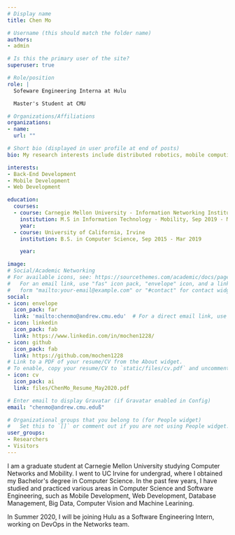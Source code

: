 ```yaml
---
# Display name
title: Chen Mo

# Username (this should match the folder name)
authors:
- admin

# Is this the primary user of the site?
superuser: true

# Role/position
role: |
  Sofeware Engineering Interna at Hulu

  Master's Student at CMU

# Organizations/Affiliations
organizations:
- name:
  url: ""

# Short bio (displayed in user profile at end of posts)
bio: My research interests include distributed robotics, mobile computing and programmable matter.

interests:
- Back-End Development
- Mobile Development
- Web Development

education:
  courses:
  - course: Carnegie Mellon University - Information Networking Institute
    institution: M.S in Information Technology - Mobility, Sep 2019 - May 2021
    year:
  - course: University of California, Irvine 
    institution: B.S. in Computer Science, Sep 2015 - Mar 2019

    year:

image:
# Social/Academic Networking
# For available icons, see: https://sourcethemes.com/academic/docs/page-builder/#icons
#   For an email link, use "fas" icon pack, "envelope" icon, and a link in the
#   form "mailto:your-email@example.com" or "#contact" for contact widget.
social:
- icon: envelope
  icon_pack: far
  link: 'mailto:chenmo@andrew.cmu.edu'  # For a direct email link, use "mailto:test@example.org".
- icon: linkedin
  icon_pack: fab
  link: https://www.linkedin.com/in/mochen1228/
- icon: github
  icon_pack: fab
  link: https://github.com/mochen1228
# Link to a PDF of your resume/CV from the About widget.
# To enable, copy your resume/CV to `static/files/cv.pdf` and uncomment the lines below.
- icon: cv
  icon_pack: ai
  link: files/ChenMo_Resume_May2020.pdf

# Enter email to display Gravatar (if Gravatar enabled in Config)
email: "chenmo@andrew.cmu.eduß"

# Organizational groups that you belong to (for People widget)
#   Set this to `[]` or comment out if you are not using People widget.
user_groups:
- Researchers
- Visitors
---
```


I am a graduate student at Carnegie Mellon University studying Computer Networks and Mobility. I went to UC Irvine for undergrad, where I obtained my Bachelor's degree in Computer Science. In the past few years, I have studied and practiced various areas in Computer Science and Software Engineering, such as Mobile Development, Web Development, Database Management, Big Data, Computer Vision and Machine Learining. 

In Summer 2020, I will be joining Hulu as a Software Engineering Intern, working on DevOps in the Networks team.